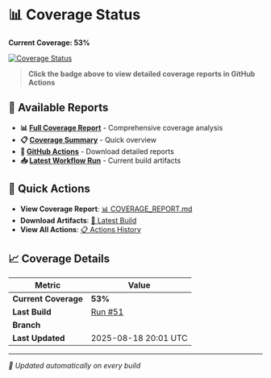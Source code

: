 # 📊 Coverage Status

**Current Coverage: 53%**

[![Coverage Status](https://img.shields.io/badge/coverage-53%-brightgreen?style=flat&logo=java)](https://github.com/Gqlex/gqlex-path-selection-java/actions/runs/17051113937)

> **Click the badge above to view detailed coverage reports in GitHub Actions**

## 📁 Available Reports

- **📊 [Full Coverage Report](https://github.com/Gqlex/gqlex-path-selection-java/blob/main/docs/COVERAGE_REPORT.md)** - Comprehensive coverage analysis
- **📋 [Coverage Summary](https://github.com/Gqlex/gqlex-path-selection-java/blob/main/docs/COVERAGE_SUMMARY.md)** - Quick overview
- **🔗 [GitHub Actions](https://github.com/Gqlex/gqlex-path-selection-java/actions)** - Download detailed reports
- **📥 [Latest Workflow Run](https://github.com/Gqlex/gqlex-path-selection-java/actions/runs/17051113937)** - Current build artifacts

## 🎯 Quick Actions

- **View Coverage Report**: [📊 COVERAGE_REPORT.md](https://github.com/Gqlex/gqlex-path-selection-java/blob/main/docs/COVERAGE_REPORT.md)
- **Download Artifacts**: [🚀 Latest Build](https://github.com/Gqlex/gqlex-path-selection-java/actions/runs/17051113937)
- **View All Actions**: [📋 Actions History](https://github.com/Gqlex/gqlex-path-selection-java/actions)

## 📈 Coverage Details

| Metric | Value |
|--------|-------|
| **Current Coverage** | **53%** |
| **Last Build** | [Run #51](https://github.com/Gqlex/gqlex-path-selection-java/actions/runs/17051113937) |
| **Branch** |  |
| **Last Updated** | 2025-08-18 20:01 UTC |

---
*🔄 Updated automatically on every build*
